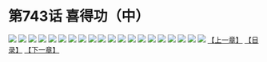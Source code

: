 # 第743话 喜得功（中）
![](https://mhpic.xiaomingtaiji.net/comic/D/斗破苍穹/第743话F1_262373/1.jpg-zymk.middle.webp)
![](https://mhpic.xiaomingtaiji.net/comic/D/斗破苍穹/第743话F1_262373/2.jpg-zymk.middle.webp)
![](https://mhpic.xiaomingtaiji.net/comic/D/斗破苍穹/第743话F1_262373/3.jpg-zymk.middle.webp)
![](https://mhpic.xiaomingtaiji.net/comic/D/斗破苍穹/第743话F1_262373/4.jpg-zymk.middle.webp)
![](https://mhpic.xiaomingtaiji.net/comic/D/斗破苍穹/第743话F1_262373/5.jpg-zymk.middle.webp)
![](https://mhpic.xiaomingtaiji.net/comic/D/斗破苍穹/第743话F1_262373/6.jpg-zymk.middle.webp)
![](https://mhpic.xiaomingtaiji.net/comic/D/斗破苍穹/第743话F1_262373/7.jpg-zymk.middle.webp)
![](https://mhpic.xiaomingtaiji.net/comic/D/斗破苍穹/第743话F1_262373/8.jpg-zymk.middle.webp)
![](https://mhpic.xiaomingtaiji.net/comic/D/斗破苍穹/第743话F1_262373/9.jpg-zymk.middle.webp)
![](https://mhpic.xiaomingtaiji.net/comic/D/斗破苍穹/第743话F1_262373/10.jpg-zymk.middle.webp)
![](https://mhpic.xiaomingtaiji.net/comic/D/斗破苍穹/第743话F1_262373/11.jpg-zymk.middle.webp)
![](https://mhpic.xiaomingtaiji.net/comic/D/斗破苍穹/第743话F1_262373/12.jpg-zymk.middle.webp)
![](https://mhpic.xiaomingtaiji.net/comic/D/斗破苍穹/第743话F1_262373/13.jpg-zymk.middle.webp)
![](https://mhpic.xiaomingtaiji.net/comic/D/斗破苍穹/第743话F1_262373/14.jpg-zymk.middle.webp)
![](https://mhpic.xiaomingtaiji.net/comic/D/斗破苍穹/第743话F1_262373/15.jpg-zymk.middle.webp)
![](https://mhpic.xiaomingtaiji.net/comic/D/斗破苍穹/第743话F1_262373/16.jpg-zymk.middle.webp)
![](https://mhpic.xiaomingtaiji.net/comic/D/斗破苍穹/第743话F1_262373/17.jpg-zymk.middle.webp)
![](https://mhpic.xiaomingtaiji.net/comic/D/斗破苍穹/第743话F1_262373/18.jpg-zymk.middle.webp)
![](https://mhpic.xiaomingtaiji.net/comic/D/斗破苍穹/第743话F1_262373/19.jpg-zymk.middle.webp)
![](https://mhpic.xiaomingtaiji.net/comic/D/斗破苍穹/第743话F1_262373/20.jpg-zymk.middle.webp)
[【上一章】](./746.md)
[【目录】](./README.md)
[【下一章】](./748.md)
